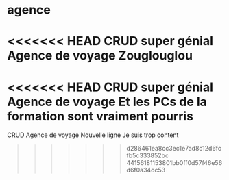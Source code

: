 # agence
<<<<<<< HEAD
CRUD super génial Agence de voyage
Zouglouglou 
=======
<<<<<<< HEAD
CRUD super génial Agence de voyage
Et les PCs de la formation sont vraiment pourris
=======
CRUD Agence de voyage
Nouvelle ligne
Je suis trop content

>>>>>>> d286461ea8cc3ec1e7ad8c12d6fcfb5c333852bc
>>>>>>> 44156181153801bb0ff0d57f46e56d6f0a34dc53
